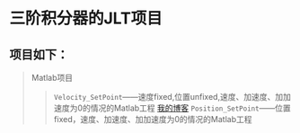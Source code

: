三阶积分器的JLT项目
====
项目如下：
------- 
>Matlab项目
>>`Velocity_SetPoint`——速度fixed,位置unfixed,速度、加速度、加加速度为0的情况的Matlab工程
[我的博客](http://blog.csdn.net/guodongxiaren) 
>>`Position_SetPoint`——位置fixed，速度、加速度、加加速度为0的情况的Matlab工程
